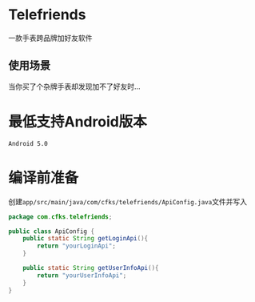 # Telefriends
一款手表跨品牌加好友软件

## 使用场景
当你买了个杂牌手表却发现加不了好友时…

# 最低支持Android版本
`Android 5.0`

# 编译前准备
创建`app/src/main/java/com/cfks/telefriends/ApiConfig.java`文件并写入
```java
package com.cfks.telefriends;

public class ApiConfig {
    public static String getLoginApi(){
        return "yourLoginApi";
    }

    public static String getUserInfoApi(){
        return "yourUserInfoApi";
    }
}
```